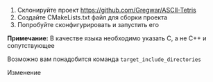 1. Склонируйте проект https://github.com/Gregwar/ASCII-Tetris
2. Создайте CMakeLists.txt файл для сборки проекта
3. Попробуйте сконфигурировать и запустить его

**Примечание:** В качестве языка необходимо указать C, а не C++ и сопутствующее

Возможно вам понадобится команда `target_include_directories`

Изменение
